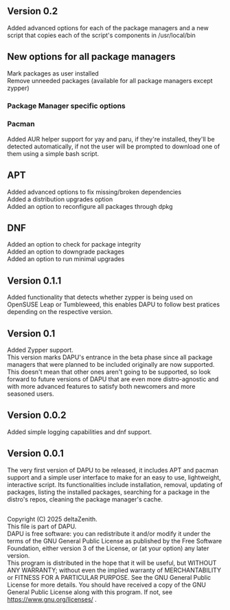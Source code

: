 ## Version 0.2
Added advanced options for each of the package managers and a new script that copies each of the script's components in /usr/local/bin  
## New options for all package managers
Mark packages as user installed  
Remove unneeded packages (available for all package managers except zypper)  
### Package Manager specific options
### Pacman
Added AUR helper support for yay and paru, if they're installed, they'll be detected automatically, if not the user will be prompted to download one of them using a simple bash script.  
## APT
Added advanced options to fix missing/broken dependencies  
Added a distribution upgrades option  
Added an option to reconfigure all packages through dpkg  
## DNF
Added an option to check for package integrity  
Added an option to downgrade packages  
Added an option to run minimal upgrades  
## Version 0.1.1
Added functionality that detects whether zypper is being used on OpenSUSE Leap or Tumbleweed, this enables DAPU to follow best pratices depending on the respective version.  
## Version 0.1
Added Zypper support.  
This version marks DAPU's entrance in the beta phase since all package managers that were planned to be included originally are now supported.  
This doesn't mean that other ones aren't going to be supported, so look forward to future versions of DAPU that are even more distro-agnostic and with more advanced features to satisfy both newcomers and more seasoned users.

## Version 0.0.2
Added simple logging capabilities and dnf support.
## Version 0.0.1
The very first version of DAPU to be released, it includes APT and pacman support and a simple user interface to make for an easy to use, lightweight, interactive script. Its functionalities include installation, removal, updating of packages, listing the installed packages, searching for a package in the distro's repos, cleaning the package manager's cache.
## 
Copyright (C) 2025 deltaZenith.  
This file is part of DAPU.  
DAPU is free software: you can redistribute it and/or modify it under the terms of the GNU General Public License as published by the Free Software Foundation, either version 3 of the License, or (at your option) any later version.  
This program is distributed in the hope that it will be useful, but WITHOUT ANY WARRANTY; without even the implied warranty of MERCHANTABILITY or FITNESS FOR A PARTICULAR PURPOSE. See the GNU General Public License for more details. You should have received a copy of the GNU General Public License along with this program. If not, see <https://www.gnu.org/licenses/> .
